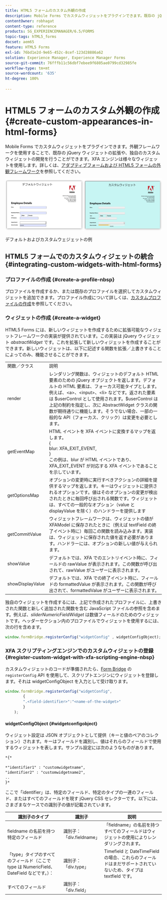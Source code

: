 ```yaml
---
title: HTML5 フォームのカスタム外観の作成
description: Mobile Forms でカスタムウィジェットをプラグインできます。既存の jQuery ウィジェットを拡張するか、独自のカスタムウィジェットを開発できます。
contentOwner: robhagat
content-type: reference
products: SG_EXPERIENCEMANAGER/6.5/FORMS
topic-tags: hTML5_forms
docset: aem65
feature: HTML5 Forms
exl-id: 76bd1e2d-9e65-452c-8cef-123d28886a62
solution: Experience Manager, Experience Manager Forms
source-git-commit: 76fffb11c56dbf7ebee9f6805ae0799cd32985fe
workflow-type: tm+mt
source-wordcount: '635'
ht-degree: 100%

---
```


# HTML5 フォームのカスタム外観の作成{#create-custom-appearances-in-html-forms}

Mobile Forms でカスタムウィジェットをプラグインできます。外観フレームワークを使用することで、既存の jQuery ウィジェットの拡張や、独自のカスタムウィジェットの開発を行うことができます。XFA エンジンは様々なウィジェットを使用します。詳しくは、[アダプティブフォームおよび HTML5 フォームの外観フレームワーク](/help/forms/using/introduction-widgets.md)を参照してください。

![デフォルトおよびカスタムウェジェットの例](assets/custom-widgets.jpg)

デフォルトおよびカスタムウェジェットの例

## HTML5 フォームでのカスタムウィジェットの統合 {#integrating-custom-widgets-with-html-forms}

### プロファイルの作成 {#create-a-profile-nbsp}

プロファイルを作成するか、または既存のプロファイルを選択してカスタムウィジェットを追加できます。プロファイル作成について詳しくは、[カスタムプロファイルの作成](/help/forms/using/custom-profile.md)を参照してください。

### ウィジェットの作成 {#create-a-widget}

HTML5 Forms には、新しいウィジェットを作成するために拡張可能なウィジェットフレームワークの実装が提供されています。この実装は jQuery ウィジェット *abstractWidget* です。これを拡張して新しいウィジェットを作成することができます。新しいウィジェットは、以下に記述する関数を拡張／上書きすることによってのみ、機能させることができます。

<table>
 <tbody>
  <tr>
   <td>関数／クラス</td>
   <td>説明</td>
  </tr>
  <tr>
   <td>render</td>
   <td>レンダリング関数は、ウィジェットのデフォルト HTML 要素のための jQuery オブジェクトを返します。デフォルトの HTML 要素は、フォーカス可能タイプとします。例えば、&lt;a&gt;、&lt;input&gt;、&lt;li&gt; などです。返された要素は $userControl として使用されます。$userControl は上記の制約を指定し、次に AbstractWidget クラスの関数が期待通りに機能します。そうでない場合、一部の一般的な API（フォーカス、クリック）は変更を必要とします。 </td>
  </tr>
  <tr>
   <td>getEventMap</td>
   <td>HTML イベントを XFA イベントに変換するマップを返します。<br /> {<br /> blur: XFA_EXIT_EVENT,<br /> }<br /> この例は、blur が HTML イベントであり、XFA_EXIT_EVENT が対応する XFA イベントであることを示しています。 </td>
  </tr>
  <tr>
   <td>getOptionsMap</td>
   <td>オプションの変更時に実行すべきアクションの詳細を提供するマップを返します。キーはウィジェットに提供されるオプションです。値はそのオプションの変更が検出されたときに毎回呼び出される関数です。ウィジェットは、すべての一般的なオプション（value と displayValue を除く）のハンドラーを提供します</td>
  </tr>
  <tr>
   <td>getCommitValue</td>
   <td>ウィジェットフレームワークは、ウィジェットの値が XFAModel に保存されたときに（例えば textField の終了イベント時に）毎回この関数を読み込みます。実装は、ウィジェットに保存された値を返す必要があります。ハンドラーには、オプションの新しい値が与えられます。</td>
  </tr>
  <tr>
   <td>showValue</td>
   <td>デフォルトでは、XFA でのエントリイベント時に、フィールドの rawValue が表示されます。この関数が呼び出されて、rawValue がユーザーに表示されます。 </td>
  </tr>
  <tr>
   <td>showDisplayValue</td>
   <td>デフォルトでは、XFA での終了イベント時に、フィールドの formattedValue が表示されます。この関数が呼び出されて、formattedValue がユーザーに表示されます。 </td>
  </tr>
 </tbody>
</table>

独自のウィジェットを作成するには、上記で作成されたプロファイルに、上書きされた関数と新しく追加された関数を含む JavaScript ファイルの参照を含めます。例えば、*sliderNumericFieldWidget* は数値フィールドのためのウィジェットです。ヘッダーセクション内のプロファイルでウィジェットを使用するには、次の行を含めます。

```javascript
window.formBridge.registerConfig("widgetConfig" , widgetConfigObject);
```

### XFA スクリプティングエンジンでのカスタムウィジェットの登録 {#register-custom-widget-with-xfa-scripting-engine-nbsp}

カスタムウィジェットのコードが準備されたら、[Form Bridge](/help/forms/using/form-bridge-apis.md) の `registerConfig` API を使用して、スクリプトエンジンにウィジェットを登録します。それは widgetConfigObject を入力として受け取ります。

```javascript
window.formBridge.registerConfig("widgetConfig",
        {
        ".<field-identifier>":"<name-of-the-widget>"
        }
    );
```

#### widgetConfigObject {#widgetconfigobject}

ウィジェット設定は JSON オブジェクトとして提供（キーと値のペアのコレクション）されます。キーはフィールドを識別し、値はそれらのフィールドで使用するウィジェットを表します。サンプル設定には次のようなものがあります。

```
*{*

*"identifier1" : "customwidgetname",
"identifier2" : "customwidgetname2",
..
}*
```

ここで「identifier」は、特定のフィールド、特定のタイプの一連のフィールド、またはすべてのフィールドを現す jQuery CSS セレクターです。以下には、さまざまなケースでの識別子の値が記載されています。

| 識別子のタイプ | 識別子 | 説明 |
|---|---|---|
| fieldname の名前を持つ特定のフィールド | 識別子：「div.fieldname」 | 「fieldname」の名前を持つすべてのフィールドはウィジェットの使用によりレンダリングされます。 |
| 「type」タイプのすべてのフィールド（ここで type は NumericField、DateField などです。）： | 識別子：「div.type」 | Timefield と DateTimeField の場合、これらのフィールドはまだサポートされていないため、タイプは textfield です。 |
| すべてのフィールド | 識別子：「div.field」 |  |

